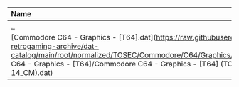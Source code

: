 |Name|Size|
|:---|---:|
|[..](../index.html)|DIR|
|[Commodore C64 - Graphics - [T64].dat](https://raw.githubusercontent.com/open-retrogaming-archive/dat-catalog/main/root/normalized/TOSEC/Commodore/C64/Graphics/[T64]/Commodore C64 - Graphics - [T64]/Commodore C64 - Graphics - [T64] (TOSEC-v2022-11-14_CM).dat)|650866|
